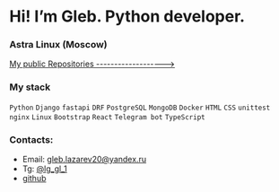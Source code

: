 # Hi! I’m Gleb. Python developer.
### Astra Linux (Moscow)

[My public Repositories ------------------->](https://github.com/akchau/akchau/blob/main/content_table.md)

### My stack
`Python` `Django` `fastapi` `DRF` `PostgreSQL` `MongoDB` `Docker` `HTML` `CSS` `unittest` `nginx` `Linux` `Bootstrap` `React` `Telegram bot` `TypeScript`

### Contacts:
- Email: gleb.lazarev20@yandex.ru 
- Tg: [@lg_gl_1](https://t.me/lg_gl_1)
- [github](https://github.com/akchau/)
